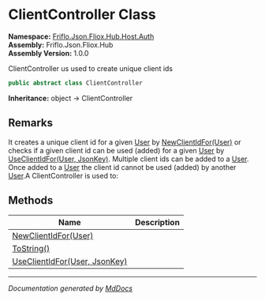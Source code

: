 ﻿<!--  
  <auto-generated>   
    The contents of this file were generated by a tool.  
    Changes to this file may be list if the file is regenerated  
  </auto-generated>   
-->

# ClientController Class

**Namespace:** [Friflo.Json.Fliox.Hub.Host.Auth](../index.md)  
**Assembly:** Friflo.Json.Fliox.Hub  
**Assembly Version:** 1.0.0

ClientController us used to create unique client ids

```csharp
public abstract class ClientController
```

**Inheritance:** object → ClientController

## Remarks

It creates a unique client id for a given [User](../User/index.md) by [NewClientIdFor(User)](methods/NewClientIdFor.md) or checks if a given client id can be used (added) for a given [User](../User/index.md) by [UseClientIdFor(User, JsonKey)](methods/UseClientIdFor.md). Multiple client ids can be added to a [User](../User/index.md). Once added to a [User](../User/index.md) the client id cannot be used (added) by another [User](../User/index.md).A ClientController is used to:

## Methods

| Name                                                       | Description |
| ---------------------------------------------------------- | ----------- |
| [NewClientIdFor(User)](methods/NewClientIdFor.md)          |             |
| [ToString()](methods/ToString.md)                          |             |
| [UseClientIdFor(User, JsonKey)](methods/UseClientIdFor.md) |             |

___

*Documentation generated by [MdDocs](https://github.com/ap0llo/mddocs)*
